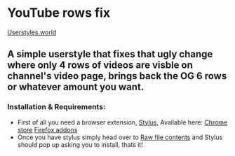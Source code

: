 # YouTube rows fix

[Userstyles.world](https://userstyles.world/style/11245/youtube-6-rows-in-channel-videos-page)

## A simple userstyle that fixes that ugly change where only 4 rows of videos are visble on channel's video page, brings back the OG 6 rows or whatever amount you want.

### Installation & Requirements:

* First of all you need a browser extension, [Stylus](https://github.com/openstyles/stylus), Available here: [Chrome store](https://chrome.google.com/webstore/detail/stylus/clngdbkpkpeebahjckkjfobafhncgmne) [Firefox addons](https://addons.mozilla.org/firefox/addon/styl-us/)
* Once you have stylus simply head over to [Raw file contents](https://github.com/Roki100/YouTube-rows-fix/raw/main/rowsfix.user.css) and Stylus should pop up asking you to install, thats it!

